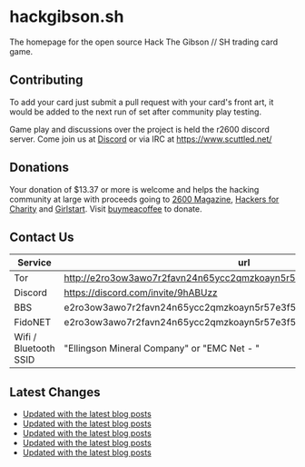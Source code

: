 # hackgibson.sh
The homepage for the open source Hack The Gibson // SH trading card game.


## Contributing

To add your card just submit a pull request with your card's front art, it would be added to the next run of set after community play testing.

Game play and discussions over the project is held the r2600 discord server. Come join us at [Discord](https://discord.com/invite/9hABUzz) or via IRC at https://www.scuttled.net/


## Donations

Your donation of $13.37 or more is welcome and helps the hacking community at large with proceeds going to [2600 Magazine](https://2600.com/), [Hackers for Charity](https://hackersforcharity.org) and [Girlstart](https://girlstart.org).  Visit [buymeacoffee](https://www.buymeacoffee.com/hackgibson.sh) to donate.


## Contact Us

Service | url
-|-
Tor | http://e2ro3ow3awo7r2favn24n65ycc2qmzkoayn5r57e3f56nvjwdcgg32ad.onion
Discord | https://discord.com/invite/9hABUzz
BBS | e2ro3ow3awo7r2favn24n65ycc2qmzkoayn5r57e3f56nvjwdcgg32ad.onion:23
FidoNET | e2ro3ow3awo7r2favn24n65ycc2qmzkoayn5r57e3f56nvjwdcgg32ad.onion:24554
Wifi / Bluetooth SSID | "Ellingson Mineral Company" or "EMC Net - <fidonet address>"

## Latest Changes
<!-- BLOG-POST-LIST:START -->
- [Updated with the latest blog posts](https://github.com/DFW2600/hackgibson.sh/commit/c476d90d333e76816b9f5ac9ecc98f48ca27f242)
- [Updated with the latest blog posts](https://github.com/DFW2600/hackgibson.sh/commit/0db498dde31f86185ac30d277e22b33215b9fa04)
- [Updated with the latest blog posts](https://github.com/DFW2600/hackgibson.sh/commit/001357befd42a4b5f038f3f081a2e5cf77873978)
- [Updated with the latest blog posts](https://github.com/DFW2600/hackgibson.sh/commit/eca84341126fb6f0c6c0dd1fb36a33c7a74b7db8)
- [Updated with the latest blog posts](https://github.com/DFW2600/hackgibson.sh/commit/61af8cd445b6c871b60525d36c9dbf49e91574aa)
<!-- BLOG-POST-LIST:END -->
